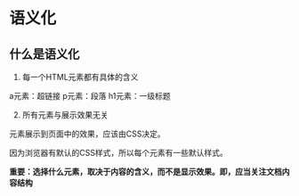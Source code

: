 # 语义化

## 什么是语义化

1. 每一个HTML元素都有具体的含义

a元素：超链接
p元素：段落
h1元素：一级标题

2. 所有元素与展示效果无关

元素展示到页面中的效果，应该由CSS决定。

因为浏览器有默认的CSS样式，所以每个元素有一些默认样式。

**重要：选择什么元素，取决于内容的含义，而不是显示效果。即，应当关注文档内容结构**
